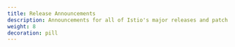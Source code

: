 ```yaml
---
title: Release Announcements
description: Announcements for all of Istio's major releases and patch releases.
weight: 8
decoration: pill
---
```


